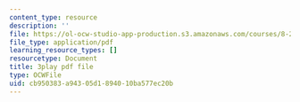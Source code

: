 ```yaml
---
content_type: resource
description: ''
file: https://ol-ocw-studio-app-production.s3.amazonaws.com/courses/8-286-the-early-universe-fall-2013/cb950383a94305d1894010ba577ec20b_45RQrWHzovU.pdf
file_type: application/pdf
learning_resource_types: []
resourcetype: Document
title: 3play pdf file
type: OCWFile
uid: cb950383-a943-05d1-8940-10ba577ec20b
---
```

